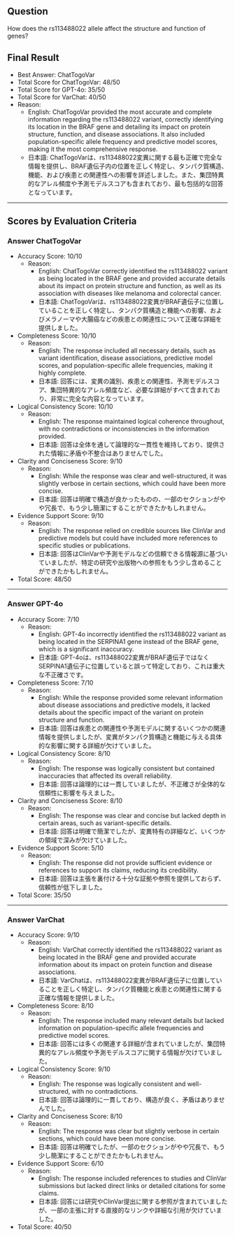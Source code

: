 ## Question

How does the rs113488022 allele affect the structure and function of genes?

## Final Result

- Best Answer: ChatTogoVar
- Total Score for ChatTogoVar: 48/50
- Total Score for GPT-4o: 35/50
- Total Score for VarChat: 40/50
- Reason:
  - English: ChatTogoVar provided the most accurate and complete information regarding the rs113488022 variant, correctly identifying its location in the BRAF gene and detailing its impact on protein structure, function, and disease associations. It also included population-specific allele frequency and predictive model scores, making it the most comprehensive response.
  - 日本語: ChatTogoVarは、rs113488022変異に関する最も正確で完全な情報を提供し、BRAF遺伝子内の位置を正しく特定し、タンパク質構造、機能、および疾患との関連性への影響を詳述しました。また、集団特異的なアレル頻度や予測モデルスコアも含まれており、最も包括的な回答となっています。

---

## Scores by Evaluation Criteria

### Answer ChatTogoVar
- Accuracy Score: 10/10
  - Reason: 
    - English: ChatTogoVar correctly identified the rs113488022 variant as being located in the BRAF gene and provided accurate details about its impact on protein structure and function, as well as its association with diseases like melanoma and colorectal cancer.
    - 日本語: ChatTogoVarは、rs113488022変異がBRAF遺伝子に位置していることを正しく特定し、タンパク質構造と機能への影響、およびメラノーマや大腸癌などの疾患との関連性について正確な詳細を提供しました。
- Completeness Score: 10/10
  - Reason: 
    - English: The response included all necessary details, such as variant identification, disease associations, predictive model scores, and population-specific allele frequencies, making it highly complete.
    - 日本語: 回答には、変異の識別、疾患との関連性、予測モデルスコア、集団特異的なアレル頻度など、必要な詳細がすべて含まれており、非常に完全な内容となっています。
- Logical Consistency Score: 10/10
  - Reason: 
    - English: The response maintained logical coherence throughout, with no contradictions or inconsistencies in the information provided.
    - 日本語: 回答は全体を通して論理的な一貫性を維持しており、提供された情報に矛盾や不整合はありませんでした。
- Clarity and Conciseness Score: 9/10
  - Reason: 
    - English: While the response was clear and well-structured, it was slightly verbose in certain sections, which could have been more concise.
    - 日本語: 回答は明確で構造が良かったものの、一部のセクションがやや冗長で、もう少し簡潔にすることができたかもしれません。
- Evidence Support Score: 9/10
  - Reason: 
    - English: The response relied on credible sources like ClinVar and predictive models but could have included more references to specific studies or publications.
    - 日本語: 回答はClinVarや予測モデルなどの信頼できる情報源に基づいていましたが、特定の研究や出版物への参照をもう少し含めることができたかもしれません。
- Total Score: 48/50

---

### Answer GPT-4o
- Accuracy Score: 7/10
  - Reason: 
    - English: GPT-4o incorrectly identified the rs113488022 variant as being located in the SERPINA1 gene instead of the BRAF gene, which is a significant inaccuracy.
    - 日本語: GPT-4oは、rs113488022変異がBRAF遺伝子ではなくSERPINA1遺伝子に位置していると誤って特定しており、これは重大な不正確さです。
- Completeness Score: 7/10
  - Reason: 
    - English: While the response provided some relevant information about disease associations and predictive models, it lacked details about the specific impact of the variant on protein structure and function.
    - 日本語: 回答は疾患との関連性や予測モデルに関するいくつかの関連情報を提供しましたが、変異がタンパク質構造と機能に与える具体的な影響に関する詳細が欠けていました。
- Logical Consistency Score: 8/10
  - Reason: 
    - English: The response was logically consistent but contained inaccuracies that affected its overall reliability.
    - 日本語: 回答は論理的には一貫していましたが、不正確さが全体的な信頼性に影響を与えました。
- Clarity and Conciseness Score: 8/10
  - Reason: 
    - English: The response was clear and concise but lacked depth in certain areas, such as variant-specific details.
    - 日本語: 回答は明確で簡潔でしたが、変異特有の詳細など、いくつかの領域で深みが欠けていました。
- Evidence Support Score: 5/10
  - Reason: 
    - English: The response did not provide sufficient evidence or references to support its claims, reducing its credibility.
    - 日本語: 回答は主張を裏付ける十分な証拠や参照を提供しておらず、信頼性が低下しました。
- Total Score: 35/50

---

### Answer VarChat
- Accuracy Score: 9/10
  - Reason: 
    - English: VarChat correctly identified the rs113488022 variant as being located in the BRAF gene and provided accurate information about its impact on protein function and disease associations.
    - 日本語: VarChatは、rs113488022変異がBRAF遺伝子に位置していることを正しく特定し、タンパク質機能と疾患との関連性に関する正確な情報を提供しました。
- Completeness Score: 8/10
  - Reason: 
    - English: The response included many relevant details but lacked information on population-specific allele frequencies and predictive model scores.
    - 日本語: 回答には多くの関連する詳細が含まれていましたが、集団特異的なアレル頻度や予測モデルスコアに関する情報が欠けていました。
- Logical Consistency Score: 9/10
  - Reason: 
    - English: The response was logically consistent and well-structured, with no contradictions.
    - 日本語: 回答は論理的に一貫しており、構造が良く、矛盾はありませんでした。
- Clarity and Conciseness Score: 8/10
  - Reason: 
    - English: The response was clear but slightly verbose in certain sections, which could have been more concise.
    - 日本語: 回答は明確でしたが、一部のセクションがやや冗長で、もう少し簡潔にすることができたかもしれません。
- Evidence Support Score: 6/10
  - Reason: 
    - English: The response included references to studies and ClinVar submissions but lacked direct links or detailed citations for some claims.
    - 日本語: 回答には研究やClinVar提出に関する参照が含まれていましたが、一部の主張に対する直接的なリンクや詳細な引用が欠けていました。
- Total Score: 40/50